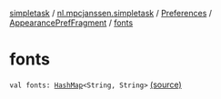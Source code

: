 [simpletask](../../../index.md) / [nl.mpcjanssen.simpletask](../../index.md) / [Preferences](../index.md) / [AppearancePrefFragment](index.md) / [fonts](.)

# fonts

`val fonts: `[`HashMap`](http://docs.oracle.com/javase/6/docs/api/java/util/HashMap.html)`<String, String>` [(source)](https://github.com/mpcjanssen/simpletask-android/blob/master/src/main/java/nl/mpcjanssen/simpletask/Preferences.kt#L161)